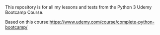 This repository is for all my lessons and tests from the Python 3 Udemy Bootcamp Course.

Based on this course:https://www.udemy.com/course/complete-python-bootcamp/
